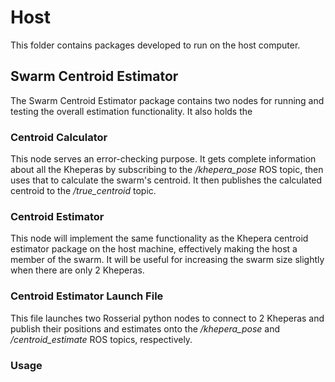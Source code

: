 # Host
This folder contains packages developed to run on the host computer.

## Swarm Centroid Estimator
The Swarm Centroid Estimator package contains two nodes for running and testing the overall estimation functionality. It also holds the 

### Centroid Calculator
This node serves an error-checking purpose. It gets complete information about all the Kheperas by subscribing to the */khepera_pose* ROS topic, then uses that to calculate the swarm's centroid. It then publishes the calculated centroid to the */true_centroid* topic.

### Centroid Estimator
This node will implement the same functionality as the Khepera centroid estimator package on the host machine, effectively making the host a member of the swarm. It will be useful for increasing the swarm size slightly when there are only 2 Kheperas.

### Centroid Estimator Launch File
This file launches two Rosserial python nodes to connect to 2 Kheperas and publish their positions and estimates onto the */khepera_pose* and */centroid_estimate* ROS topics, respectively.

### Usage

